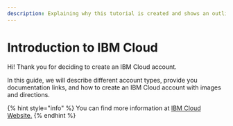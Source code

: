 ```yaml
---
description: Explaining why this tutorial is created and shows an outline of this docs.
---
```


# Introduction to IBM Cloud

Hi! Thank you for deciding to create an IBM Cloud account.

In this guide, we will describe different account types, provide you documentation links, and how to create an IBM Cloud account with images and directions.

{% hint style="info" %}
You can find more information at [IBM Cloud Website.](https://www.ibm.com/cloud)
{% endhint %}

